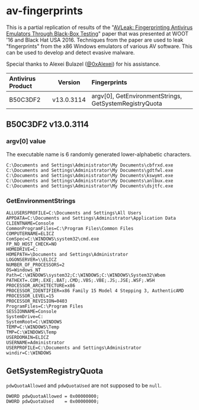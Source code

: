 # av-fingerprints

This is a partial replication of results of the "[AVLeak:
Fingerprinting Antivirus Emulators Through Black-Box Testing](https://www.usenix.org/system/files/conference/woot16/woot16-paper-blackthorne_update.pdf)" paper that was presented at WOOT '16 and Black Hat USA 2016. Techniques from the paper are used to leak "fingerprints" from the x86 Windows emulators of various AV software. This can be used to develop and detect evasive malware.

Special thanks to Alexei Bulazel ([@0xAlexei](https://twitter.com/0xAlexei)) for his assistance.

| Antivirus Product | Version | Fingerprints |
|:------------------|:-------:|:-------------|
| B50C3DF2 | v13.0.3114 | argv[0], GetEnvironmentStrings, GetSystemRegistryQuota |

## B50C3DF2 v13.0.3114

### argv[0] value

The executable name is 6 randomly generated lower-alphabetic characters.

```
C:\Documents and Settings\Administrator\My Documents\cbfrxd.exe
C:\Documents and Settings\Administrator\My Documents\gdtfwl.exe
C:\Documents and Settings\Administrator\My Documents\kswymt.exe
C:\Documents and Settings\Administrator\My Documents\anlbux.exe
C:\Documents and Settings\Administrator\My Documents\dsjtfc.exe
```

### GetEnvironmentStrings

```
ALLUSERSPROFILE=C:\Documents and Settings\All Users
APPDATA=C:\Documents and Settings\Administrator\Application Data
CLIENTNAME=Console
CommonProgramFiles=C:\Program Files\Common Files
COMPUTERNAME=ELICZ
ComSpec=C:\WINDOWS\system32\cmd.exe
FP_NO_HOST_CHECK=NO
HOMEDRIVE=C:
HOMEPATH=\Documents and Settings\Administrator
LOGONSERVER=\\ELICZ
NUMBER_OF_PROCESSORS=2
OS=Windows_NT
Path=C:\WINDOWS\system32;C:\WINDOWS;C:\WINDOWS\System32\Wbem
PATHEXT=.COM;.EXE;.BAT;.CMD;.VBS;.VBE;.JS;.JSE;.WSF;.WSH
PROCESSOR_ARCHITECTURE=x86
PROCESSOR_IDENTIFIER=x86 Family 15 Model 4 Stepping 3, AuthenticAMD
PROCESSOR_LEVEL=15
PROCESSOR_REVISION=0403
ProgramFiles=C:\Program Files
SESSIONNAME=Console
SystemDrive=C:
SystemRoot=C:\WINDOWS
TEMP=C:\WINDOWS\Temp
TMP=C:\WINDOWS\Temp
USERDOMAIN=ELICZ
USERNAME=Administrator
USERPROFILE=C:\Documents and Settings\Administrator
windir=C:\WINDOWS
```

## GetSystemRegistryQuota

`pdwQuotaAllowed` and `pdwQuotaUsed` are not supposed to be `null`.

```
DWORD pdwQuotaAllowed = 0x00000000;
DWORD pdwQuotaUsed    = 0x00000000;
```
